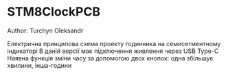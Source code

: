 # STM8ClockPCB

Author: Turchyn Oleksandr

Електрична принципова схема проекту годинника на семисегментному індикаторі
В даній версії має підключення живлення через USB Type-C
Наявна функція зміни часу за допомогою двох кнопок: одна збільшує хвилини, інша-години